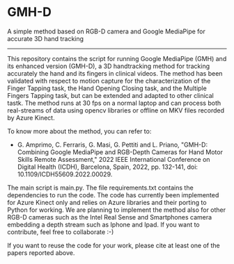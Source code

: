 # GMH-D
A simple method based on RGB-D camera and Google MediaPipe for accurate 3D hand tracking

-------------------------------

This repository contains the script for running Google MediaPipe (GMH) and its enhanced version (GMH-D), a 3D handtracking method for tracking accurately the hand and its fingers in clinical videos. The method has been validated with respect to motion capture for the characterization of the Finger Tapping task, the Hand Opening Closing task, and the Multiple Fingers Tapping task, but can be extended and adapted to other clinical tastk. The method runs at 30 fps on a normal laptop and can process both real-streams of data using opencv libraries or offline on MKV files recorded by Azure Kinect.

To know more about the method, you can refer to:

- G. Amprimo, C. Ferraris, G. Masi, G. Pettiti and L. Priano, "GMH-D: Combining Google MediaPipe and RGB-Depth Cameras for Hand Motor Skills Remote Assessment," 2022 IEEE International Conference on Digital Health (ICDH), Barcelona, Spain, 2022, pp. 132-141, doi: 10.1109/ICDH55609.2022.00029.
   

The main script is main.py. The file requirements.txt contains the dependencies to run the code. The code has currently been implemented for Azure Kinect only and relies on Azure libraries and their porting to Python for working. We are planning to implement the method also for other RGB-D cameras such as the Intel Real Sense and Smartphones camera embedding a depth stream such as Iphone and Ipad. If you want to contribute, feel free to collaborate :-)

If you want to reuse the code for your work, please cite at least one of the papers reported above.

